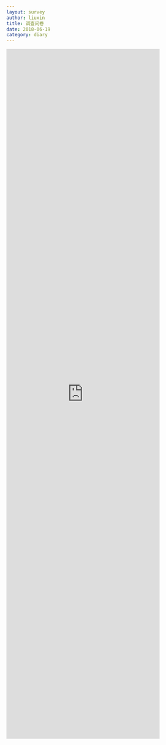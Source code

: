 ```yaml
---
layout: survey
author: liuxin
title: 调查问卷 
date: 2018-06-19
category: diary
---
```


<iframe src='https://www.wjx.cn/jq/25254053,i,t.aspx?width=760&source=iframe' width='400' height='1800' frameborder='0' style='overflow:auto'></iframe>